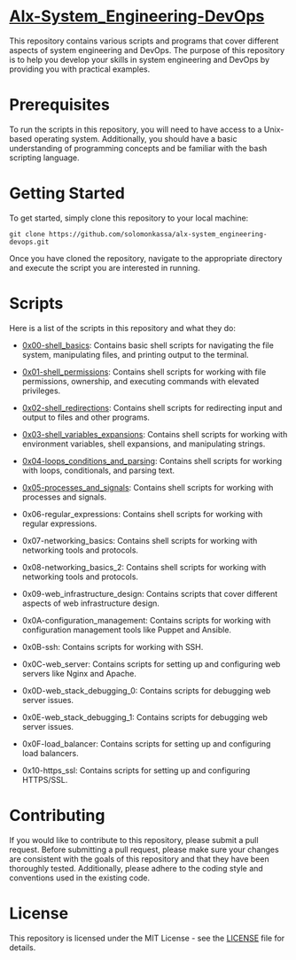 # [Alx-System_Engineering-DevOps](https://github.com/Solomonkassa/alx-system_engineering-devops/)

This repository contains various scripts and programs that cover different aspects of system engineering and DevOps. The purpose of this repository is to help you develop your skills in system engineering and DevOps by providing you with practical examples.

# Prerequisites

To run the scripts in this repository, you will need to have access to a Unix-based operating system. Additionally, you should have a basic understanding of programming concepts and be familiar with the bash scripting language.

# Getting Started

To get started, simply clone this repository to your local machine:

```
git clone https://github.com/solomonkassa/alx-system_engineering-devops.git
```
Once you have cloned the repository, navigate to the appropriate directory and execute the script you are interested in running.

# Scripts

Here is a list of the scripts in this repository and what they do:

   - [0x00-shell_basics](https://github.com/Solomonkassa/alx-system_engineering-devops/tree/master/0x00-shell_basics): Contains basic shell scripts for navigating the file system, manipulating files, and printing output to the terminal.

   - [0x01-shell_permissions](https://github.com/Solomonkassa/alx-system_engineering-devops/tree/master/0x01-shell_permissions): Contains shell scripts for working with file permissions, ownership, and executing commands with elevated privileges.

   - [0x02-shell_redirections](https://github.com/Solomonkassa/alx-system_engineering-devops/tree/master/0x02-shell_redirections): Contains shell scripts for redirecting input and output to files and other programs.

   - [0x03-shell_variables_expansions](https://github.com/Solomonkassa/alx-system_engineering-devops/tree/master/0x03-shell_variables_expansions): Contains shell scripts for working with environment variables, shell expansions, and manipulating strings.

   - [0x04-loops_conditions_and_parsing](https://github.com/Solomonkassa/alx-system_engineering-devops/tree/master/0x04-loops_conditions_and_parsing): Contains shell scripts for working with loops, conditionals, and parsing text.

   - [0x05-processes_and_signals](https://github.com/Solomonkassa/alx-system_engineering-devops/tree/master/0x05-processes_and_signals): Contains shell scripts for working with processes and signals.

   - 0x06-regular_expressions: Contains shell scripts for working with regular expressions.

   - 0x07-networking_basics: Contains shell scripts for working with networking tools and protocols.

   - 0x08-networking_basics_2: Contains shell scripts for working with networking tools and protocols.

   - 0x09-web_infrastructure_design: Contains scripts that cover different aspects of web infrastructure design.

   - 0x0A-configuration_management: Contains scripts for working with configuration management tools like Puppet and Ansible.

   - 0x0B-ssh: Contains scripts for working with SSH.

   - 0x0C-web_server: Contains scripts for setting up and configuring web servers like Nginx and Apache.

   - 0x0D-web_stack_debugging_0: Contains scripts for debugging web server issues.

   - 0x0E-web_stack_debugging_1: Contains scripts for debugging web server issues.

   - 0x0F-load_balancer: Contains scripts for setting up and configuring load balancers.

   - 0x10-https_ssl: Contains scripts for setting up and configuring HTTPS/SSL.

    
# Contributing

If you would like to contribute to this repository, please submit a pull request. Before submitting a pull request, please make sure your changes are consistent with the goals of this repository and that they have been thoroughly tested. Additionally, please adhere to the coding style and conventions used in the existing code.

# License

This repository is licensed under the MIT License - see the [LICENSE](MIT) file for details.
